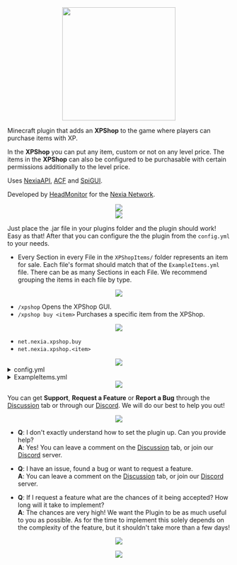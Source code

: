 <div align="center">
 <img src="https://user-images.githubusercontent.com/62361708/227724184-46950307-c0ed-41ac-a7cd-621601c1edb0.png" width=256>
</div>

Minecraft plugin that adds an **XPShop** to the game where players can purchase items with XP.

In the **XPShop** you can put any item, custom or not on any level price. The items in the **XPShop** can also be configured to be purchasable with certain permissions additionally to the level price.

Uses [NexiaAPI](https://github.com/NexiaDevelopers/NexiaAPI), [ACF](https://github.com/aikar/commands) and [SpiGUI](https://github.com/SamJakob/SpiGUI).

Developed by [HeadMonitor](https://github.com/HeadMonitor) for the [Nexia Network](https://www.playnexia.net/).

<div align="center">
 <img src="https://user-images.githubusercontent.com/62361708/227810985-0f602a5a-c5ad-46e0-b5e2-855815de74da.png">
</div>

<div align="center">
 <img src="https://user-images.githubusercontent.com/62361708/225291005-6b6bf7df-50bf-48f6-acbe-d50772ee865a.png">
</div>

Just place the .jar file in your plugins folder and the plugin should work! Easy as that! After that you can configure the the plugin from the `config.yml` to your needs.

- Every Section in every File in the `XPShopItems/` folder represents an item for sale. Each file's format should match that of the `ExampleItems.yml` file. There can be as
many Sections in each File. We recommend grouping the items in each file by type.

<div align="center">
 <img src="https://user-images.githubusercontent.com/62361708/225288203-3f8324f9-5a02-4156-9159-b13429466559.png">
</div>

- `/xpshop` Opens the XPShop GUI.
- `/xpshop buy <item>` Purchases a specific item from the XPShop.

<div align="center">
 <img src="https://user-images.githubusercontent.com/62361708/225288290-f1b60d76-9af8-40f6-90d3-c5a6083cf661.png">
</div>

- `net.nexia.xpshop.buy`
- `net.nexia.xpshop.<item>`

<div align="center">
 <img src="https://user-images.githubusercontent.com/62361708/225288387-3b514380-63ec-467d-95c0-c0ebd76105ac.png">
</div>

<details>
<summary>config.yml</summary>
<pre>

```yaml
     # MAIN SETTINGS
     CreateExampleFiles: true    # Set whether the example files should be recreated if deleted. (WARNING: These get replaced each time the server restarts.)
     PermissionBasedShop: false  # Set whether the shop should be permission based. Each item will require a permission in the syntax `net.nexia.xpshop.item`

     #   __  ______  ____  _
     #   \ \/ /  _ \/ ___|| |__   ___  _ __
     #    \  /| |_) \___ \| '_ \ / _ \| '_ \
     #    /  \|  __/ ___) | | | | (_) | |_) |
     #   /_/\_\_|   |____/|_| |_|\___/| .__/
     #                                |_|
```
</pre>
</details>

<details>
<summary>ExampleItems.yml</summary>
<pre>

```yaml
    NexiaSword:
        Item:
            Type: 'DIAMOND_SWORD'
            DisplayName: '&dNexia Sword'
            Lore:
                - '&aA sword that can cut'
                - '&abetween universes.'
            Enchants:
                - UNBREAKING: 5
                - SHARPNESS: 5
                - FIRE_ASPECT: 1
            ItemFlags:
                - HIDE_ENCHANTS
                - HIDE_ATTRIBUTES
        Cost: 60

    Stick:
        Item:
            Type: 'STICK'
            DisplayName: '&dStick'
            Lore:
                - '&aJust a plain stick.'
        Cost: 1

    HeadMonitorsHead:
        Item:
            Type: 'PLAYER_HEAD'
            DisplayName: "&dHeadMonitor's Head"
            Lore:
                - '&aHeadMonitor is the best'
                - '&aplugin developer!'
                - '&aGet him a cookie!'
            Player: 'HeadMonitor'
        Cost: 50

    TexturedHead:
      Item:
        Type: 'PLAYER_HEAD'
        DisplayName: '&dTextured Head'
        Lore:
          - '&aThis is a Head from'
          - '&aa Custom Texture.'
        Texture: 'eyJ0ZXh0dXJlcyI6eyJTS0lOIjp7InVybCI6Imh0dHA6Ly90ZXh0dXJlcy5taW5lY3JhZnQubmV0L3RleHR1cmUvYWU4OWI2YzRhYWMxNTZhMDQ4NmQ0OGFiN2JkN2RmMzA0NTg2YmQwYjllM2YxNTA5NTIxZWIxYmYzZmY2YmJkIn19fQ=='
      Cost: 25
```
</pre>
</details>

<div align="center">
 <img src="https://user-images.githubusercontent.com/62361708/225434090-dce1fb3c-9ff6-43e9-80c3-76ac800ad7f5.png">
</div>

You can get **Support**, **Request a Feature** or **Report a Bug** through the [Discussion](https://www.spigotmc.org/threads/1-13-1-19-4-%E2%AD%90-xpshop-%E2%AD%90-shop-with-xp.599157/) tab or through our [Discord](https://discord.com/invite/ZfPq82BCM8). We will do our best to help you out!

<div align="center">
 <img src="https://user-images.githubusercontent.com/62361708/225288503-a789afa0-4be5-4ff4-a83f-9d28c4dda1ed.png">
</div>

- **Q**: I don't exactly understand how to set the plugin up. Can you provide help? \
  **A**: Yes! You can leave a comment on the [Discussion](https://www.spigotmc.org/threads/1-13-1-19-4-%E2%AD%90-xpshop-%E2%AD%90-shop-with-xp.599157/) tab, or join our
         [Discord](https://discord.com/invite/ZfPq82BCM8) server.

- **Q**: I have an issue, found a bug or want to request a feature. \
  **A**: You can leave a comment on the [Discussion](https://www.spigotmc.org/threads/1-13-1-19-4-%E2%AD%90-xpshop-%E2%AD%90-shop-with-xp.599157/) tab, or join our [Discord](https://discord.com/invite/ZfPq82BCM8) 
         server.
         
- **Q**: If I request a feature what are the chances of it being accepted? How long will it take to implement? \
  **A**: The chances are very high! We want the Plugin to be as much useful to you as possible. As for the time to implement
         this solely depends on the complexity of the feature, but it shouldn't take more than a few days!

<div align="center">
 <img src="https://user-images.githubusercontent.com/62361708/225436833-ae8c3941-335e-452b-aa48-7cc490ee4a11.png">
</div>

<p align="center">
  <img src="https://user-images.githubusercontent.com/62361708/220228413-2fea94e2-f7fe-4708-84d7-f8ac6a7bec5f.png"/>
</p>

